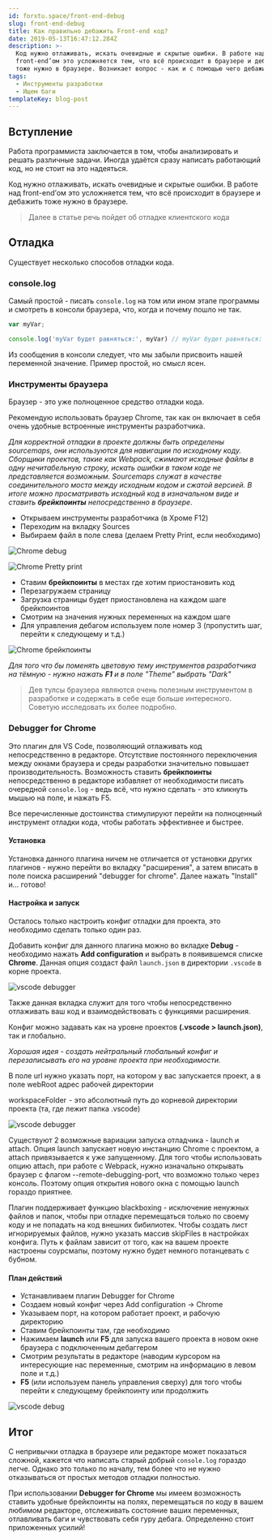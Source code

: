 ```yaml
---
id: forxtu.space/front-end-debug
slug: front-end-debug
title: Как правильно дебажить Front-end код?
date: 2019-05-13T16:47:12.284Z
description: >-
  Код нужно отлаживать, искать очевидные и скрытые ошибки. В работе над
  front-end’ом это усложняется тем, что всё происходит в браузере и дебажить
  тоже нужно в браузере. Возникает вопрос - как и с помощью чего дебажить код?
tags:
  - Инструменты разработки
  - Ищем баги
templateKey: blog-post
---
```

## Вступление

Работа программиста заключается в том, чтобы анализировать и решать различные задачи. Иногда удаётся сразу написать работающий код, но не стоит на это надеяться.

Код нужно отлаживать, искать очевидные и скрытые ошибки. В работе над front-end’ом это усложняется тем, что всё происходит в браузере и дебажить тоже нужно в браузере.

> Далее в статье речь пойдет об отладке клиентского кода

## Отладка

Существует несколько способов отладки кода.

### console.log

Самый простой - писать `console.log` на том или ином этапе программы и смотреть в консоли браузера, что, когда и почему пошло не так.

```js
var myVar;

console.log('myVar будет равняться:', myVar) // myVar будет равняться: undefined
```

Из сообщения в консоли следует, что мы забыли присвоить нашей переменной значение. Пример простой, но смысл ясен.

### Инструменты браузера

Браузер - это уже полноценное средство отладки кода.

Рекомендую использовать браузер Chrome, так как он включает в себя очень удобные встроенные инструменты разработчика.

_Для корректной отладки в проекте должны быть определены sourcemaps, они используются для навигации по исходному коду. Сборщики проектов, такие как Webpack, сжимают исходные файлы в одну нечитабельную строку, искать ошибки в таком коде не представляется возможным. Sourcemaps служат в качестве соединительного моста между исходным кодом и сжатой версией. В итоге можно просматривать исходный код в изначальном виде и ставить **брейкпоинты** непосредственно в браузере_.

* Открываем инструменты разработчика (в Хроме F12)
* Переходим на вкладку Sources
* Выбираем файл в поле слева (делаем Pretty Print, если необходимо)

![Chrome debug](/assets/chrome_debug_1.png "Chrome debug")

![Chrome Pretty print](/assets/chrome_debug_2.png "Chrome Pretty print")

* Ставим **брейкпоинты** в местах где хотим приостановить код
* Перезагружаем страницу
* Загрузка страницы будет приостановлена на каждом шаге брейкпоинтов
* Смотрим на значения нужных переменных на каждом шаге
* Для управления дебагом используем поле номер 3 (пропустить шаг, перейти к следующему и т.д.)

![Chrome брейкпоинты](/assets/chrome_debug_3.png "Chrome брейкпоинты")

_Для того что бы поменять цветовую тему инструментов разработчика на тёмную - нужно нажать **F1** и в поле "Theme" выбрать "Dark"_

> Дев тулсы браузера являются очень полезным инструментом в разработке и содержать в себе еще больше интересного. Советую исследовать их более подробно.

### Debugger for Chrome

Это плагин для VS Code, позволяющий отлаживать код непосредственно в редакторе. Отсутствие постоянного переключения между окнами браузера и среды разработки значительно повышает производительность. Возможность ставить **брейкпоинты** непосредственно в редакторе избавляет от необходимости писать очередной `console.log` - ведь всё, что нужно сделать - это кликнуть мышью на поле, и нажать F5.

Все перечисленные достоинства стимулируют перейти на полноценный инструмент отладки кода, чтобы работать  эффективнее и быстрее.

#### Установка

Установка данного плагина ничем не отличается от установки других плагинов - нужно перейти во вкладку "расширения", а затем вписать в поле поиска расширений "debugger for chrome". Далее нажать "Install" и... готово!

#### Настройка и запуск

Осталось только настроить конфиг отладки для проекта, это необходимо сделать только один раз.

Добавить конфиг для данного плагина можно во вкладке **Debug** - необходимо нажать **Add configuration** и выбрать в появившемся списке **Chrome**. Данная опция создаст файл `launch.json` в директории `.vscode` в корне проекта.

![vscode debugger](/assets/plugin_debug_1.png "vscode debugger")

Также данная вкладка служит для того чтобы непосредственно отлаживать ваш код и взаимодействовать с функциями расширения.

Конфиг можно задавать как на уровне проектов **(.vscode > launch.json)**, так и глобально.

_Хорошая идея - создать нейтральный глобальный конфиг и перезаписывать его на уровне проекта при необходимости._

В поле url нужно указать порт, на котором у вас запускается проект, а в поле webRoot адрес рабочей директории

workspaceFolder  - это абсолютный путь до корневой директории проекта (та, где лежит папка .vscode)

![vscode debugger](/assets/plugin_debug_2.png "vscode debugger")

Существуют 2 возможные вариации запуска отладчика - launch и attach. Опция launch запускает новую инстанцию Chrome с проектом, а attach привязывается к уже запущенному. Для того чтобы использовать опцию attach, при работе с Webpack, нужно изначально открывать браузер с флагом --remote-debugging-port, что возможно только через консоль. Поэтому опция открытия нового окна с помощью launch гораздо приятнее.

Плагин поддерживает функцию blackboxing - исключение ненужных файлов и папок, чтобы при отладке перемещаться только по своему коду и не попадать на код внешних бибилиотек. Чтобы создать лист игнорируемых файлов, нужно указать массив skipFiles в настройках конфига. Путь к файлам зависит от того, как на вашем проекте настроены соурсмапы, поэтому нужно будет немного потанцевать с бубном.

#### План действий

* Устанавливаем плагин Debugger for Chrome
* Создаем новый конфиг через Add configuration -> Chrome
* Указываем порт, на котором работает проект, и рабочую директорию
* Ставим брейкпоинты там, где необходимо
* Нажимаем **launch** или **F5** для запуска вашего проекта в новом окне браузера с подключенным дебаггером
* Смотрим результаты в редакторе (наводим курсором на интересующие нас переменные, смотрим на информацию в левом поле и т.д.)
* **F5** (или используем панель управления сверху) для того чтобы перейти к следующему брейкпоинту или продолжить

![vscode debug](/assets/plugin_debug_3.png "vscode debug")

## Итог

С непривычки отладка в браузере или редакторе может показаться сложной, кажется что написать старый добрый `console.log` гораздо легче. Однако это только по началу, тем более что не нужно отказываться от простых методов отладки полностью. 

При использовании **Debugger for Chrome** мы имеем возможность ставить удобные брейкпоинты на полях, перемещаться по коду в вашем любимом редакторе, отслеживать состояние ваших переменных, отлавливать баги и чувствовать себя гуру дебага. Определенно стоит приложенных усилий!
